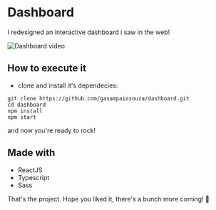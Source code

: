 # Dashboard

I redesigned an interactive dashboard i saw in the web!

![Dashboard video](https://imgur.com/RJ43yXC.png)

## How to execute it

- clone and install it's dependecies:
```
git clone https://github.com/gasampaiosouza/dashboard.git
cd dashboard
npm install
npm start
```

and now you're ready to rock!


## Made with

- ReactJS
- Typescript
- Sass

That's the project. Hope you liked it, there's a bunch more coming! 💜
